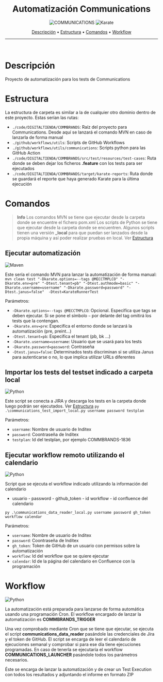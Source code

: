 <h1 align="center">Automatización Communications</h1>

<p align="center">
  <img src="https://img.shields.io/badge/-COMMUNICATIONS-blue" alt="COMMUNICATIONS">
  <img src="https://img.shields.io/badge/-Karate-green" alt="Karate">
<p>

<p align="center">
  <a href="#descripción">Descripción</a> •
  <a href="#estructura">Estructura</a> •
  <a href="#comandos">Comandos</a> •
  <a href="#workflow">Workflow</a>
</p>

<hr>

<br>

# Descripción
Proyecto de automatización para los tests de Communications

# Estructura
La estructura de carpeta es similar a la de cualquier otro dominio dentro de este proyecto. Estas serían las rutas:

* ```./code/DIGITALTIENDA/COMMBRANDS```: Raíz del proyecto para Communications. Desde aquí se lanzará el comando MVN en caso de lanzarla de forma manual
* ```./github/workflows/utils```: Scripts de GitHub Workflows
* ```./github/workflows/utils/communications```: Scripts python para las GitHub Action
* ```./code/DIGITALTIENDA/COMMBRANDS/src/test/resources/test-cases```: Ruta donde se deben dejar los ficheros **.feature** con los tests para ser ejecutados
* ```./code/DIGITALTIENDA/COMMBRANDS/target/karate-reports```: Ruta donde se guardará el reporte que haya generado Karate para la última ejecución


# Comandos
> **Info**
> Los comandos MVN se tiene que ejecutar desde la carpeta donde se encuentre el fichero pom.xml
> Los scripts de Python se tiene que ejecutar desde la carpeta donde se encuentren. Algunos scripts tienen una versión **_local** para que puedan ser lanzados desde la propia máquina y así poder realizar pruebas en local.
> Ver <a href="#estructura">Estructura</a>

## Ejecutar automatización
<img src="https://img.shields.io/badge/Comando-Maven-orange" alt="Maven">

Este sería el comando MVN para lanzar la automatización de forma manual:
```mvn clean test "-Dkarate.options=--tags @MECCTMPLCO" "-Dkarate.env=pre" "-Dtest.tenant=pb" "-Dtest.authmode=basic" "-Dkarate.username=username" "-Dkarate.password=password" "-Dtest.janus=false"  -Dtest=KarateRunnerTest```

Parámetros:
* ```-Dkarate.options=--tags @MECCTMPLCO```: Opcional. Especifíca que tags se deben ejecutar. Si se pone el símbolo ```~``` por delante del tag omitirá los tests que la contengan.
* ```-Dkarate.env=pre```: Especifica el entorno donde se lanzará la automatización (pre, preint...)
* ```-Dtest.tenant=pb```: Especifica el tenant (pb, bk ...)
* ```-Dkarate.username=username```: Usuario que se usará para los tests
* ```-Dkarate.password=password```: Contraseña
* ```-Dtest.janus=false```: Determinados tests discriminan si se utiliza Janus para autenticarse o no, lo que implica utilizar URLs diferentes

## Importar los tests del testset indicado a carpeta local
<img src="https://img.shields.io/badge/Comando-Python-red" alt="Python">

Este script se conecta a JIRA y descarga los tests en la carpeta donde luego podrán ser ejecutados. Ver <a href="#estructura">Estructura</a>
```py .\communications_test_import_local.py username password testplan```

Parámetros:
* ```username```: Nombre de usuario de Inditex 
* ```password```: Coontraseña de Inditex
* ```testplan```: Id del testplan, por ejemplo COMMBRANDS-1836


## Ejecutar workflow remoto utilizando el calendario
<img src="https://img.shields.io/badge/Comando-Python-red" alt="Python">

Script que se ejecuta el workflow indicado utilizando la información del calendario
* usuario - password - github_token - id workflow - id confluence del calendario

```py .\communications_data_reader_local.py username password gh_token workflow calendar```

Parámetros:
* ```username```: Nombre de usuario de Inditex 
* ```password```: Coontraseña de Inditex
* ```gh_token```: Token de GitHub de un usuario con permisos sobre la automatización
* ```workflow```: Id del workflow que se quiere ejecutar
* ```calendar```: Id de la página del calendario en Confluence con la programación


# Workflow
<img src="https://img.shields.io/badge/GitHub-Action-blue" alt="Python">

La automatización está preparada para lanzarse de forma automática usando una programación Cron. El workflow encargado de lanzar la automatización es **COMMBRANDS_TRIGGER**

Una vez comprobado mediante Cron que se tiene que ejecutar, se ejecuta el script **communications_data_reader** pasándole las credenciales de Jira y el token de GitHub.
El script se encarga de leer el calendario de ejecuciones semanal y comprobar si para ese día tiene ejecuciones programadas. En caso de tenerla se ejecutaría el workflow **COMMUNICATIONS_LAUNCHER** pasándole todos los parámetros necesarios.

Éste se encarga de lanzar la automatización y de crear un Test Execution con todos los resultados y adjuntando el informe en formato ZIP
